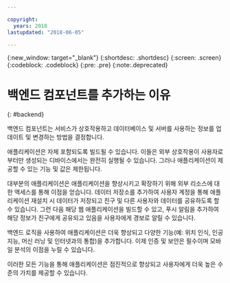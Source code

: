 ```yaml
---

copyright:
  years: 2018
lastupdated: "2018-06-05"

---
```

{:new_window: target="_blank"}
{:shortdesc: .shortdesc}
{:screen: .screen}
{:codeblock: .codeblock}
{:pre: .pre}
{:note:.deprecated}

# 백엔드 컴포넌트를 추가하는 이유
{: #backend}

백엔드 컴포넌트는 서비스가 상호작용하고 데이터베이스 및 서버를 사용하는 정보를 업데이트 및 변경하는 방법을 결정합니다. 

애플리케이션은 자체 포함되도록 빌드될 수 있습니다. 이들은 외부 상호작용이 사용자로부터만 생성되는 디바이스에서는 완전히 실행될 수 있습니다. 그러나 애플리케이션이 제공할 수 있는 기능 및 값은 제한됩니다.

대부분의 애플리케이션은 애플리케이션을 향상시키고 확장하기 위해 외부 리소스에 대한 액세스를 통해 이점을 얻습니다. 데이터 저장소를 추가하여 사용자 계정을 통해 애플리케이션 재설치 시 데이터가 저장되고 친구 및 다른 사용자와 데이터를 공유하도록 할 수 있습니다. 그런 다음 해당 웹 애플리케이션을 빌드할 수 있고, 푸시 알림을 추가하여 해당 정보가 친구에게 공유되고 있음을 사용자에게 경보로 알릴 수 있습니다.

백엔드 로직을 사용하여 애플리케이션은 더욱 향상되고 다양한 기능(예: 위치 인식, 인공 지능, 머신 러닝 및 인터넷과의 통합)을 추가합니다. 이제 인증 및 보안은 필수이며 모바일 분석의 이점을 누릴 수 있습니다. 

이러한 모든 기능을 통해 애플리케이션은 점진적으로 향상되고 사용자에게 더욱 높은 수준의 가치를 제공할 수 있습니다. 
